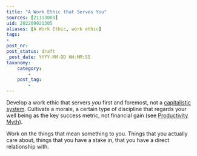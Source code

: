 ```yaml
---
title: "A Work Ethic that Serves You"
sources: [21113003]
uid: 202209021305
aliases: [A Work Ethic, work ethic]
tags:
-
post_nr:
post_status: draft
_post_date: YYYY-MM-DD HH:MM:SS
taxonomy:
    category:
        -
    post_tag:
        -
---
```


Develop a work ethic that servers *you* first and foremost, not a [capitalistic system](capitalism-and-your-life.md). Cultivate a morale, a certain type of discipline that regards your well being as the key success metric, not financial gain (see [Productivity Myth](productivity-myth.md)). 

Work on the things that mean something to you. Things that you actually care about, things that you have a stake in, that you have a direct relationship with. 